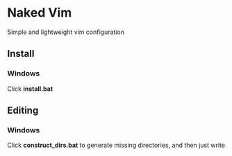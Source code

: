 # Naked Vim
Simple and lightweight vim configuration


## Install
### Windows
Click __install.bat__


## Editing
### Windows
Click __construct_dirs.bat__ to generate missing directories, and then just write
